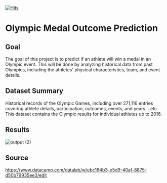 [![Hits](https://hits.seeyoufarm.com/api/count/incr/badge.svg?url=https%3A%2F%2Fgithub.com%2Fatalaydenknalbant%2Folympic_medal_outcome_prediction&count_bg=%2379C83D&title_bg=%23555555&icon=&icon_color=%23E7E7E7&title=hits&edge_flat=false)](https://hits.seeyoufarm.com)
# Olympic Medal Outcome Prediction
## Goal
The goal of this project is to predict if an athlete will win a medal in an Olympic event. This will be done by analyzing historical data from past Olympics, including the athletes' physical characteristics, team, and event details.
## Dataset Summary
Historical records of the Olympic Games, including over 271,116 entries covering athlete details, participation, outcomes, events, and years ...etc
This dataset contains the Olympic results for individual athletes up to 2016.
## Results
![output (2)](https://github.com/atalaydenknalbant/olympic_medal_outcome_prediction/assets/32653649/d0e281fe-d134-4e56-958c-915aab544128)

## Source
https://www.datacamp.com/datalab/w/ebc164b3-e5d9-40af-8875-d50b79935ee3/edit


